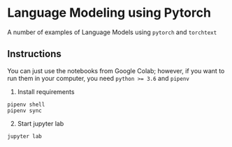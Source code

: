 # Language Modeling using Pytorch

A number of examples of Language Models using `pytorch` and `torchtext`

## Instructions

You can just use the notebooks from Google Colab; however, if you want to run them in your computer, you need `python >= 3.6` and `pipenv`

1. Install requirements

```
pipenv shell
pipenv sync
```

2. Start jupyter lab

```
jupyter lab
```


